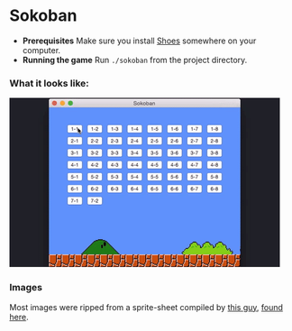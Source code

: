 # Sokoban

* **Prerequisites** Make sure you install [Shoes](http://shoesrb.com/downloads) somewhere on your computer.
* **Running the game** Run `./sokoban` from the project directory.

### What it looks like:
![Gameplay](https://raw.githubusercontent.com/siannopollo/sokoban/master/sokoban.gif)

### Images
Most images were ripped from a sprite-sheet compiled by [this guy](stupidsonic@yahoo.com), [found here](http://wordofgame.com/wp-content/uploads/2014/06/8-bit-mario-enemiessprites-kajekvvd.gif).
